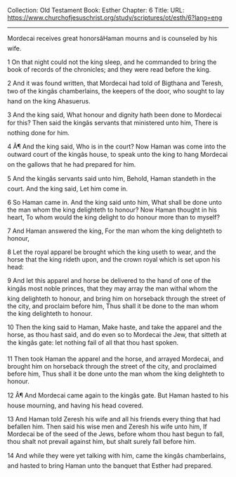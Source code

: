 Collection: Old Testament
Book: Esther
Chapter: 6
Title: 
URL: https://www.churchofjesuschrist.org/study/scriptures/ot/esth/6?lang=eng

---

Mordecai receives great honorsâHaman mourns and is counseled by his wife.

1 On that night could not the king sleep, and he commanded to bring the book of records of the chronicles; and they were read before the king.

2 And it was found written, that Mordecai had told of Bigthana and Teresh, two of the kingâs chamberlains, the keepers of the door, who sought to lay hand on the king Ahasuerus.

3 And the king said, What honour and dignity hath been done to Mordecai for this? Then said the kingâs servants that ministered unto him, There is nothing done for him.

4 Â¶ And the king said, Who is in the court? Now Haman was come into the outward court of the kingâs house, to speak unto the king to hang Mordecai on the gallows that he had prepared for him.

5 And the kingâs servants said unto him, Behold, Haman standeth in the court. And the king said, Let him come in.

6 So Haman came in. And the king said unto him, What shall be done unto the man whom the king delighteth to honour? Now Haman thought in his heart, To whom would the king delight to do honour more than to myself?

7 And Haman answered the king, For the man whom the king delighteth to honour,

8 Let the royal apparel be brought which the king useth to wear, and the horse that the king rideth upon, and the crown royal which is set upon his head:

9 And let this apparel and horse be delivered to the hand of one of the kingâs most noble princes, that they may array the man withal whom the king delighteth to honour, and bring him on horseback through the street of the city, and proclaim before him, Thus shall it be done to the man whom the king delighteth to honour.

10 Then the king said to Haman, Make haste, and take the apparel and the horse, as thou hast said, and do even so to Mordecai the Jew, that sitteth at the kingâs gate: let nothing fail of all that thou hast spoken.

11 Then took Haman the apparel and the horse, and arrayed Mordecai, and brought him on horseback through the street of the city, and proclaimed before him, Thus shall it be done unto the man whom the king delighteth to honour.

12 Â¶ And Mordecai came again to the kingâs gate. But Haman hasted to his house mourning, and having his head covered.

13 And Haman told Zeresh his wife and all his friends every thing that had befallen him. Then said his wise men and Zeresh his wife unto him, If Mordecai be of the seed of the Jews, before whom thou hast begun to fall, thou shalt not prevail against him, but shalt surely fall before him.

14 And while they were yet talking with him, came the kingâs chamberlains, and hasted to bring Haman unto the banquet that Esther had prepared.
